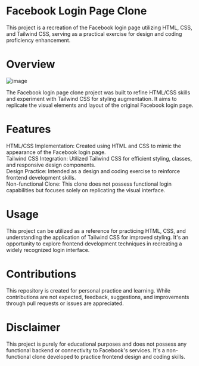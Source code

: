 # Facebook Login Page Clone
This project is a recreation of the Facebook login page utilizing HTML, CSS, and Tailwind CSS, serving as a practical exercise for design and coding proficiency enhancement.

# Overview
![image](https://github.com/Onkar-Dhotarkar/FB_Login_Page-Clone/assets/142321110/c715c3d7-947d-44cd-b136-dc80e29bdd9f)


The Facebook login page clone project was built to refine HTML/CSS skills and experiment with Tailwind CSS for styling augmentation. It aims to replicate the visual elements and layout of the original Facebook login page.

# Features
HTML/CSS Implementation: Created using HTML and CSS to mimic the appearance of the Facebook login page.<br>
Tailwind CSS Integration: Utilized Tailwind CSS for efficient styling, classes, and responsive design components.<br>
Design Practice: Intended as a design and coding exercise to reinforce frontend development skills.<br>
Non-functional Clone: This clone does not possess functional login capabilities but focuses solely on replicating the visual interface.<br>

# Usage
This project can be utilized as a reference for practicing HTML, CSS, and understanding the application of Tailwind CSS for improved styling. It's an opportunity to explore frontend development techniques in recreating a widely recognized login interface.

# Contributions
This repository is created for personal practice and learning. While contributions are not expected, feedback, suggestions, and improvements through pull requests or issues are appreciated.

# Disclaimer
This project is purely for educational purposes and does not possess any functional backend or connectivity to Facebook's services. It's a non-functional clone developed to practice frontend design and coding skills.

